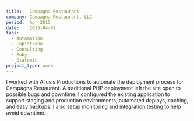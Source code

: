 ```yaml
---
title:   Campagna Restaurant
company: Campagna Restaurant, LLC
period:  Apr 2015
date:    2015-04-01
tags:
  - Automation
  - Capistrano
  - Consulting
  - Ruby
  - Statamic
project_type: work
---
```


I worked with Allusis Productions to automate the deployment process for
Campagna Restaurant. A traditional PHP deployment left the site open to
possible bugs and downtime. I configured the existing application to support
staging and production environments, automated deploys, caching, and easy
backups. I also setup monitoring and integration testing to help avoid
downtime.
